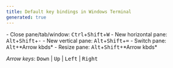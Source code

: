 ```yaml
---
title: Default key bindings in Windows Terminal
generated: true
---
```


<div markdown="1" class="ans">
- Close pane/tab/window: <kbd>Ctrl</kbd>+<kbd>Shift</kbd>+<kbd>W</kbd>
- New horizontal pane:   <kbd>Alt</kbd>+<kbd>Shift</kbd>+<kbd>-</kbd>
- New vertical pane:     <kbd>Alt</kbd>+<kbd>Shift</kbd>+<kbd>=</kbd>
- Switch pane:           <kbd>Alt</kbd>+*Arrow kbds*
- Resize pane:           <kbd>Alt</kbd>+<kbd>Shift</kbd>+*Arrow kbds*
</div>

*Arrow keys*: <kbd>Down</kbd> \| <kbd>Up</kbd> \| <kbd>Left</kbd> \| <kbd>Right</kbd>
